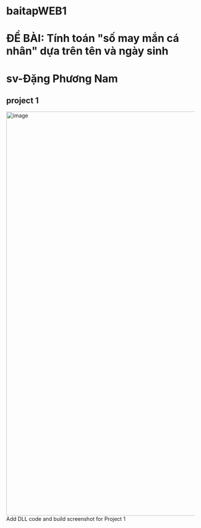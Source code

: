 # baitapWEB1
# ĐỀ BÀI: Tính toán "số may mắn cá nhân" dựa trên tên và ngày sinh
# sv-Đặng Phương Nam
## project 1

<img width="1920" height="1080" alt="image" src="https://github.com/user-attachments/assets/9e5b3032-4838-47fe-9a82-2410190411e2" />
Add DLL code and build screenshot for Project 1
